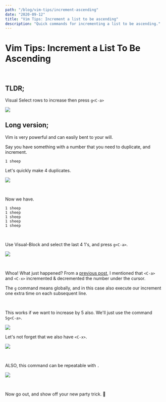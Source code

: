 ```yaml
---
path: "/blog/vim-tips/increment-ascending"
date: "2020-09-12"
title: "Vim Tips: Increment a list to be ascending"
description: "Quick commands for incrementing a list to be ascending."
---
```


# Vim Tips: Increment a List To Be Ascending


<br />

## TLDR;

Visual Select rows to increase then press `g<C-a>`

![](../../../gifs/increment-ascending/increment-ascending.gif)


## Long version;

Vim is very powerful and can easily bent to your will.

Say you have something with a number that you need to duplicate, and increment.

```
1 sheep
```

Let's quickly make 4 duplicates.

![](../../../gifs/increment-ascending/duplicate.gif)

<br />

Now we have.

```
1 sheep
1 sheep
1 sheep
1 sheep
1 sheep
```
<br />

Use Visual-Block and select the last 4 1's, and press `g<C-a>`.

![](../../../gifs/increment-ascending/increment-sheep.gif)

<br />

Whoa! What just happened?
From a [previous post](./../vim-tips/increase-decrease), I mentioned that `<C-a>` and `<C-x>` incremented & decremented
the number under the cursor.

The `g` command means globally, and in this case also execute our increment one extra
time on each subsequent line.

<br />


This works if we want to increase by 5 also. We'll just use the command `5g<C-a>`.

![](../../../gifs/increment-ascending/increment-sheep5.gif)

Let's not forget that we also have `<C-x>`.

![](../../../gifs/increment-ascending/decrement-monkey.gif)

<br />

ALSO, this command can be repeatable with `.`

![](../../../gifs/increment-ascending/repeatable.gif)

<br />

Now go out, and show off your new party trick. 💪

